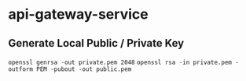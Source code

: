# api-gateway-service

## Generate Local Public / Private Key

`openssl genrsa -out private.pem 2048`
`openssl rsa -in private.pem -outform PEM -pubout -out public.pem`
